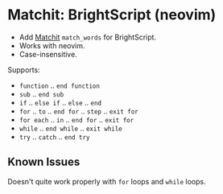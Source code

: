 # Matchit: BrightScript (neovim)

- Add [Matchit](https://github.com/adelarsq/vim-matchit) `match_words` for BrightScript.
- Works with neovim.
- Case-insensitive.

Supports:

- `function` .. `end function`
- `sub` .. `end sub`
- `if` .. `else if` .. `else` .. `end`
- `for` .. `to` .. `end for` .. `step` .. `exit for`
- `for each` .. `in` .. `end for` .. `exit for`
- `while` .. `end while` .. `exit while`
- `try` .. `catch` .. `end try`

## Known Issues

Doesn't quite work properly with `for` loops and `while` loops.
